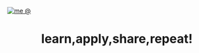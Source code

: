 [![me @](https://github.com/vinobc/vinobc/raw/master/assets/rvc.gif)](https://www.d3m.co.in/)
<h1 align='center'>learn,apply,share,repeat!</h1>
